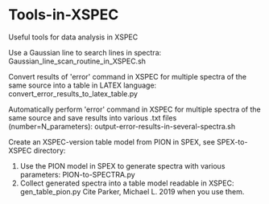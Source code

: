# Tools-in-XSPEC
Useful tools for data analysis in XSPEC

Use a Gaussian line to search lines in spectra:
Gaussian_line_scan_routine_in_XSPEC.sh

Convert results of 'error' command in XSPEC for multiple spectra of the same source into a table in LATEX language:
convert_error_results_to_latex_table.py

Automatically perform 'error' command in XSPEC for multiple spectra of the same source and save results into various .txt files (number=N_parameters): 
output-error-results-in-several-spectra.sh

Create an XSPEC-version table model from PION in SPEX, see SPEX-to-XSPEC directory:
1. Use the PION model in SPEX to generate spectra with various parameters:
PION-to-SPECTRA.py
2. Collect generated spectra into a table model readable in XSPEC:
gen_table_pion.py 
Cite Parker, Michael L. 2019 when you use them.
